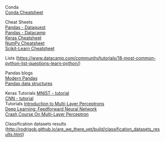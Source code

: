 Conda  
[Conda Cheatsheet](https://conda.io/docs/_downloads/conda-cheatsheet.pdf)  

Cheat Sheets  
[Pandas - Dataquest](https://www.dataquest.io/blog/pandas-cheat-sheet/)  
[Pandas - Datacamp](https://www.datacamp.com/community/blog/python-pandas-cheat-sheet)  
[Keras Cheatsheet](https://www.datacamp.com/community/blog/keras-cheat-sheet)  
[NumPy Cheatsheet](https://www.datacamp.com/community/blog/python-numpy-cheat-sheet)  
[Scikit-Learn Cheatsheet](https://www.datacamp.com/community/blog/scikit-learn-cheat-sheet)  

Lists
(https://www.datacamp.com/community/tutorials/18-most-common-python-list-questions-learn-python/)  

Pandas blogs  
[Modern Pandas](https://tomaugspurger.github.io/modern-1.html)  
[Pandas data structures](http://gregreda.com/2013/10/26/intro-to-pandas-data-structures/)  

Keras Tutorials 
[MNIST - tutorial](https://cambridgespark.com/content/tutorials/deep-learning-for-complete-beginners-recognising-handwritten-digits/index.html)  
[CNN - tutorial](https://cambridgespark.com/content/tutorials/convolutional-neural-networks-with-keras/index.html)  
Tutorials 
[Introduction to Multi-Layer Perceptrons](https://www.iro.umontreal.ca/~bengioy/ift6266/H12/html.old/mlp_en.html)  
[Deep Learning: Feedforward Neural Network](https://medium.com/towards-data-science/deep-learning-feedforward-neural-network-26a6705dbdc7)  
[Crash Course On Multi-Layer Perceptron ](http://machinelearningmastery.com/neural-networks-crash-course/)  

Classification datasets results  
(http://rodrigob.github.io/are_we_there_yet/build/classification_datasets_results.html)